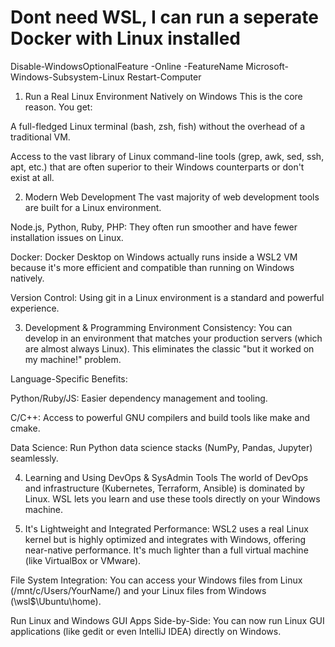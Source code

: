 # Dont need WSL, I can run a seperate Docker with Linux installed

Disable-WindowsOptionalFeature -Online -FeatureName Microsoft-Windows-Subsystem-Linux
Restart-Computer

1. Run a Real Linux Environment Natively on Windows
This is the core reason. You get:

A full-fledged Linux terminal (bash, zsh, fish) without the overhead of a traditional VM.

Access to the vast library of Linux command-line tools (grep, awk, sed, ssh, apt, etc.) that are often superior to their Windows counterparts or don't exist at all.

2. Modern Web Development
The vast majority of web development tools are built for a Linux environment.

Node.js, Python, Ruby, PHP: They often run smoother and have fewer installation issues on Linux.

Docker: Docker Desktop on Windows actually runs inside a WSL2 VM because it's more efficient and compatible than running on Windows natively.

Version Control: Using git in a Linux environment is a standard and powerful experience.

3. Development & Programming
Environment Consistency: You can develop in an environment that matches your production servers (which are almost always Linux). This eliminates the classic "but it worked on my machine!" problem.

Language-Specific Benefits:

Python/Ruby/JS: Easier dependency management and tooling.

C/C++: Access to powerful GNU compilers and build tools like make and cmake.

Data Science: Run Python data science stacks (NumPy, Pandas, Jupyter) seamlessly.

4. Learning and Using DevOps & SysAdmin Tools
The world of DevOps and infrastructure (Kubernetes, Terraform, Ansible) is dominated by Linux. WSL lets you learn and use these tools directly on your Windows machine.

5. It's Lightweight and Integrated
Performance: WSL2 uses a real Linux kernel but is highly optimized and integrates with Windows, offering near-native performance. It's much lighter than a full virtual machine (like VirtualBox or VMware).

File System Integration: You can access your Windows files from Linux (/mnt/c/Users/YourName/) and your Linux files from Windows (\\wsl$\Ubuntu\home\).

Run Linux and Windows GUI Apps Side-by-Side: You can now run Linux GUI applications (like gedit or even IntelliJ IDEA) directly on Windows.

